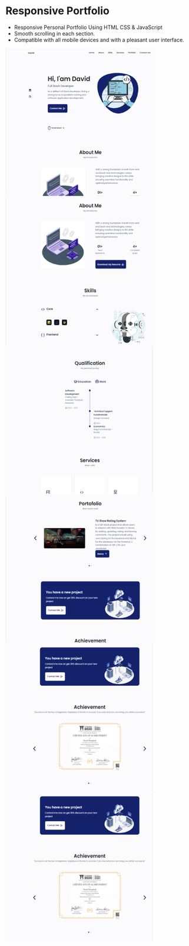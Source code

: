 # Responsive Portfolio

- Responsive Personal Portfolio Using HTML CSS & JavaScript
- Smooth scrolling in each section.
- Compatible with all mobile devices and with a pleasant user interface.
<div>
  <img src="images/Screenshot 2023-07-21 211836.png" width="400" height="400">
</div>
<div>
  <img src="images/Screenshot 2023-07-21 211911.png" width="400" height="400">
</div>
<div>
  <img src="images/Screenshot 2023-07-21 211938.png" width="400" height="400">
</div>
<div>
  <img src="images/Screenshot 2023-07-21 211958.png" width="400" height="400">
</div>
<div>
  <img src="images/Screenshot 2023-07-21 212031.png" width="400" height="400">
</div>
<div>
  <img src="images/Screenshot 2023-07-21 212031.png" width="400" height="400">
</div>
